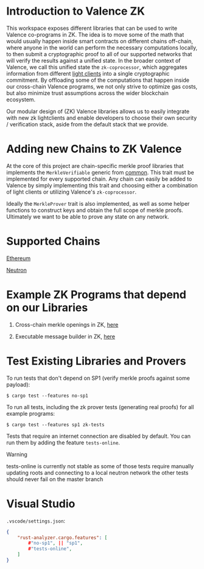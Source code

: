 # Introduction to Valence ZK
This workspace exposes different libraries that can be used to write Valence co-programs in ZK. The idea is to move some of the math that would usually happen inside smart contracts on different chains off-chain, where anyone in the world can perform the necessary computations locally, to then submit a cryptographic proof to all of our supported networks that will verify the results against a unified state. In the broader context of Valence, we call this unified state the `zk-coprocessor`, which aggregates information from different [light clients](https://a16zcrypto.com/posts/article/an-introduction-to-light-clients/) into a single cryptographic commitment. By offloading some of the computations that happen inside our cross-chain Valence programs, we not only strive to optimize gas costs, but also minimize trust assumptions across  the wider blockchain ecosystem. 

Our modular design of (ZK) Valence libraries allows us to easily integrate with new zk lightclients and enable developers to choose their own security / verification stack, aside from the default stack that we provide.


# Adding new Chains to ZK Valence
At the core of this project are chain-specific merkle proof libraries that implements the `MerkleVerifiable` generic from  [common](common/src/merkle/types.rs).
This trait must be implemented for every supported chain. Any chain can easily be added to Valence by simply implementing this trait and choosing either a combination of light clients or utilizing Valence's `zk-coprocessor`.

Ideally the `MerkleProver` trait is also implemented, as well as some helper functions to construct keys and obtain the full scope of merkle proofs.
Ultimately we want to be able to prove any state on any network.

# Supported Chains
[Ethereum](domains/ethereum/README.md)

[Neutron](domains/neutron/README.md)

# Example ZK Programs that depend on our Libraries
1. Cross-chain merkle openings in ZK, [here](example-programs/sp1/cross-chain-merkle-program/prover/README.md)

2. Executable message builder in ZK, [here](example-programs/sp1/cross-chain-message-builder-program/prover/README.md)


# Test Existing Libraries and Provers
To run tests that don't depend on SP1 (verify merkle proofs against some payload):
```shell
$ cargo test --features no-sp1
```
To run all tests, including the zk prover tests (generating real proofs) for all example programs:
```shell
$ cargo test --features sp1 zk-tests
```

Tests that require an internet connection are disabled by default. You can run them by adding the feature `tests-online`.
> [!WARNING]
> tests-online is currently not stable as some of those tests 
> require manually updating roots and connecting to a local neutron network
> the other tests should never fail on the master branch


# Visual Studio
`.vscode/settings.json`:

```json
{
    "rust-analyzer.cargo.features": [
        #"no-sp1", || "sp1",
        #"tests-online",
    ]
}
```
